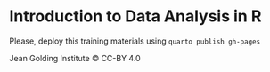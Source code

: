 # Introduction to Data Analysis in R

Please, deploy this training materials using `quarto publish gh-pages`

Jean Golding Institute © CC-BY 4.0